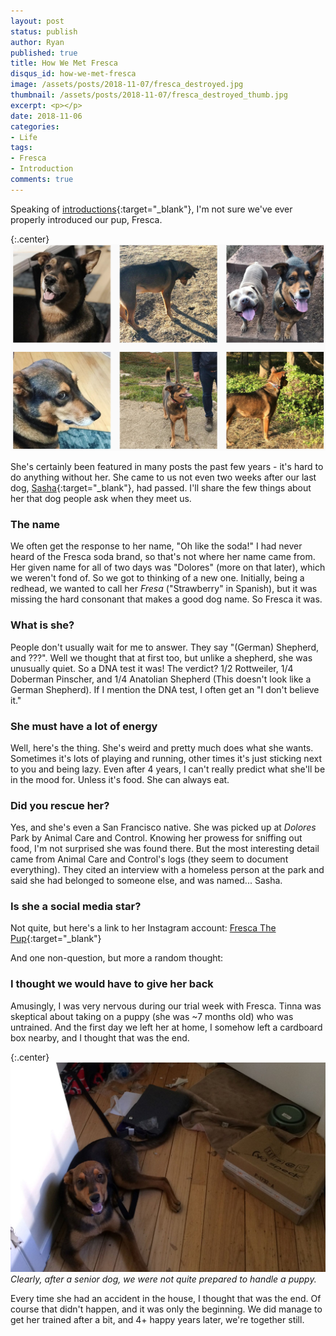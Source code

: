 ```yaml
---
layout: post
status: publish
author: Ryan
published: true
title: How We Met Fresca
disqus_id: how-we-met-fresca
image: /assets/posts/2018-11-07/fresca_destroyed.jpg
thumbnail: /assets/posts/2018-11-07/fresca_destroyed_thumb.jpg
excerpt: <p></p>
date: 2018-11-06
categories:
- Life
tags:
- Fresca
- Introduction
comments: true
---
```


Speaking of [introductions](/you-may-know-me-already/){:target="_blank"}, I'm not sure we've ever properly introduced our pup, Fresca. 

{:.center}
![Fresca](/assets/posts/2018-11-07/fresca-collage.png) 

She's certainly been featured in many posts the past few years - it's hard to do anything without her. She came to us not even two weeks after our last dog, [Sasha](/goodbye-sasha-repost/){:target="_blank"}, had passed. I'll share the few things about her that dog people ask when they meet us.

### The name

We often get the response to her name, "Oh like the soda!" I had never heard of the Fresca soda brand, so that's not where her name came from. Her given name for all of two days was "Dolores" (more on that later), which we weren't fond of. So we got to thinking of a new one. Initially, being a redhead, we wanted to call her *Fresa* ("Strawberry" in Spanish), but it was missing the hard consonant that makes a good dog name. So Fresca it was.

### What is she?

People don't usually wait for me to answer. They say "(German) Shepherd, and ???". Well we thought that at first too, but unlike a shepherd, she was unusually quiet. So a DNA test it was! The verdict? 1/2 Rottweiler, 1/4 Doberman Pinscher, and 1/4 Anatolian Shepherd (This doesn't look like a German Shepherd). If I mention the DNA test, I often get an "I don't believe it."

### She must have a lot of energy

Well, here's the thing. She's weird and pretty much does what she wants. Sometimes it's lots of playing and running, other times it's just sticking next to you and being lazy. Even after 4 years, I can't really predict what she'll be in the mood for. Unless it's food. She can always eat.

### Did you rescue her?

Yes, and she's even a San Francisco native. She was picked up at *Dolores* Park by Animal Care and Control. Knowing her prowess for sniffing out food, I'm not surprised she was found there. But the most interesting detail came from Animal Care and Control's logs (they seem to document everything). They cited an interview with a homeless person at the park and said she had belonged to someone else, and was named... Sasha.

### Is she a social media star?

Not quite, but here's a link to her Instagram account: [Fresca The Pup](https://www.instagram.com/frescathepup/){:target="_blank"}

And one non-question, but more a random thought:

### I thought we would have to give her back

Amusingly, I was very nervous during our trial week with Fresca. Tinna was skeptical about taking on a puppy (she was ~7 months old) who was untrained. And the first day we left her at home, I somehow left a cardboard box nearby, and I thought that was the end.

{:.center}
![Fresca Destroyed a Box](/assets/posts/2018-11-07/fresca_destroyed.jpg)  
_Clearly, after a senior dog, we were not quite prepared to handle a puppy._ 

Every time she had an accident in the house, I thought that was the end. Of course that didn't happen, and it was only the beginning. We did manage to get her trained after a bit, and 4+ happy years later, we're together still.